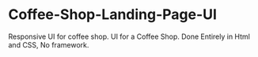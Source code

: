 # Coffee-Shop-Landing-Page-UI
Responsive UI for coffee shop.
UI for a Coffee Shop. Done Entirely in Html and CSS, No framework. 

